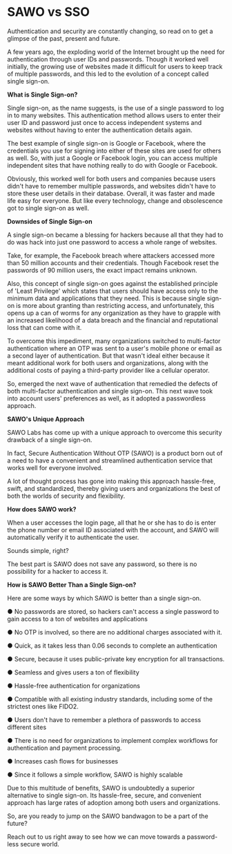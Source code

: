 # SAWO vs SSO

Authentication and security are constantly changing, so read on to get a glimpse of the past, present and future.

A few years ago, the exploding world of the Internet brought up the need for authentication through user IDs and passwords. Though it worked well initially, the growing use of websites made it difficult for users to keep track of multiple passwords, and this led to the evolution of a concept called single sign-on.

**What is Single Sign-on?**

Single sign-on, as the name suggests, is the use of a single password to log in to many websites. This authentication method allows users to enter their user ID and password just once to access independent systems and websites without having to enter the authentication details again.

The best example of single sign-on is Google or Facebook, where the credentials you use for signing into either of these sites are used for others as well. So, with just a Google or Facebook login, you can access multiple independent sites that have nothing really to do with Google or Facebook.

Obviously, this worked well for both users and companies because users didn't have to remember multiple passwords, and websites didn't have to store these user details in their database. Overall, it was faster and made life easy for everyone. But like every technology, change and obsolescence got to single sign-on as well.

**Downsides of Single Sign-on**

A single sign-on became a blessing for hackers because all that they had to do was hack into just one password to access a whole range of websites.

Take, for example, the Facebook breach where attackers accessed more than 50 million accounts and their credentials. Though Facebook reset the passwords of 90 million users, the exact impact remains unknown.

Also, this concept of single sign-on goes against the established principle of 'Least Privilege' which states that users should have access only to the minimum data and applications that they need. This is because single sign-on is more about granting than restricting access, and unfortunately, this opens up a can of worms for any organization as they have to grapple with an increased likelihood of a data breach and the financial and reputational loss that can come with it.

To overcome this impediment, many organizations switched to multi-factor authentication where an OTP was sent to a user's mobile phone or email as a second layer of authentication. But that wasn't ideal either because it meant additional work for both users and organizations, along with the additional costs of paying a third-party provider like a cellular operator.

So, emerged the next wave of authentication that remedied the defects of both multi-factor authentication and single sign-on. This next wave took into account users' preferences as well, as it adopted a passwordless approach.

**SAWO's Unique Approach**

SAWO Labs has come up with a unique approach to overcome this security drawback of a single sign-on.

In fact, Secure Authentication Without OTP \(SAWO\) is a product born out of a need to have a convenient and streamlined authentication service that works well for everyone involved.

A lot of thought process has gone into making this approach hassle-free, swift, and standardized, thereby giving users and organizations the best of both the worlds of security and flexibility.

**How does SAWO work?**

When a user accesses the login page, all that he or she has to do is enter the phone number or email ID associated with the account, and SAWO will automatically verify it to authenticate the user. 

Sounds simple, right?

The best part is SAWO does not save any password, so there is no possibility for a hacker to access it.

**How is SAWO Better Than a Single Sign-on?**

Here are some ways by which SAWO is better than a single sign-on.

● No passwords are stored, so hackers can't access a single password to gain access to a ton of websites and applications

● No OTP is involved, so there are no additional charges associated with it.

● Quick, as it takes less than 0.06 seconds to complete an authentication

● Secure, because it uses public-private key encryption for all transactions.

● Seamless and gives users a ton of flexibility

● Hassle-free authentication for organizations

● Compatible with all existing industry standards, including some of the strictest ones like FIDO2.

● Users don't have to remember a plethora of passwords to access different sites

● There is no need for organizations to implement complex workflows for authentication and payment processing.

● Increases cash flows for businesses

● Since it follows a simple workflow, SAWO is highly scalable

Due to this multitude of benefits, SAWO is undoubtedly a superior alternative to single sign-on. Its hassle-free, secure, and convenient approach has large rates of adoption among both users and organizations.

So, are you ready to jump on the SAWO bandwagon to be a part of the future?

Reach out to us right away to see how we can move towards a password-less secure world.

